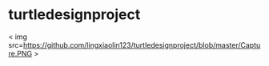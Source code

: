 # turtledesignproject
< img src=https://github.com/lingxiaolin123/turtledesignproject/blob/master/Capture.PNG >
